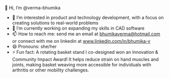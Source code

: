 👋 Hi, I’m @verma-bhumika
- 👀 I’m interested in product and technology development, with a focus on creating solutions to real-world problems
- 🌱 I’m currently working on expanding my skills in CAD software
- 📫 How to reach me: send me an email at bhumikaverma@hotmail.com or connect with me on linkedin at www.linkedin.com/in/bhumika-v
- 😄 Pronouns: she/her
- ⚡ Fun fact: A rotating basket stand I co-designed won an Innovation & Community Impact Award! It helps reduce strain on hand muscles and joints, making basket weaving more accessible for individuals with arthritis or other mobility challenges.
<!---
verma-bhumika/verma-bhumika is a ✨ special ✨ repository because its `README.md` (this file) appears on your GitHub profile.
You can click the Preview link to take a look at your changes.
--->
